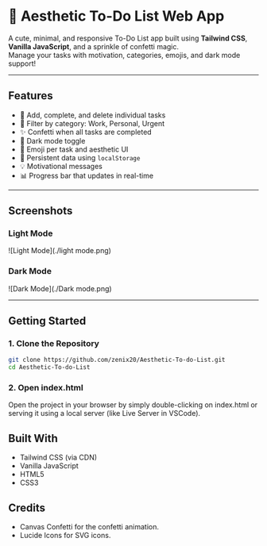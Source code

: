 # 🌸 Aesthetic To-Do List Web App

A cute, minimal, and responsive To-Do List app built using **Tailwind CSS**, **Vanilla JavaScript**, and a sprinkle of confetti magic.  
Manage your tasks with motivation, categories, emojis, and dark mode support! 

---

## Features

- 📝 Add, complete, and delete individual tasks
- 📂 Filter by category: Work, Personal, Urgent
- ✨ Confetti when all tasks are completed
- 🌙 Dark mode toggle
- 🎨 Emoji per task and aesthetic UI
- 💾 Persistent data using `localStorage`
- 💡 Motivational messages
- 📊 Progress bar that updates in real-time

---

## Screenshots

### Light Mode
![Light Mode](./light mode.png)

### Dark Mode
![Dark Mode](./Dark mode.png)

---

## Getting Started

### 1. Clone the Repository

```bash
git clone https://github.com/zenix20/Aesthetic-To-do-List.git
cd Aesthetic-To-do-List
```

### 2. Open index.html

Open the project in your browser by simply double-clicking on index.html or serving it using a local server (like Live Server in VSCode).

## Built With 

- Tailwind CSS (via CDN)
- Vanilla JavaScript
- HTML5
- CSS3

## Credits

- Canvas Confetti for the confetti animation.
- Lucide Icons for SVG icons.
